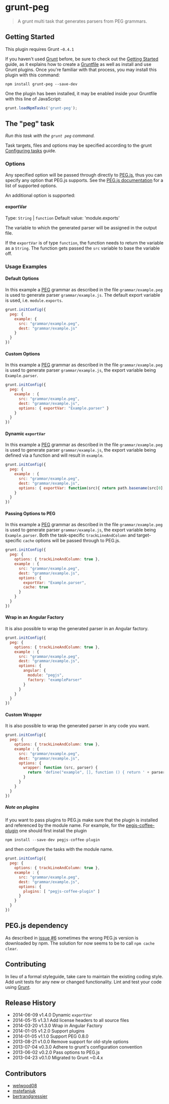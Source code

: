 # grunt-peg

> A grunt multi task that generates parsers from PEG grammars.

## Getting Started
This plugin requires Grunt `~0.4.1`

If you haven't used [Grunt][] before, be sure to check out the
[Getting Started][] guide, as it explains how to create a
[Gruntfile][] as well as install and use Grunt plugins. Once you're
familiar with that process, you may install this plugin with this
command:

```shell
npm install grunt-peg --save-dev
```

One the plugin has been installed, it may be enabled inside your
Gruntfile with this line of JavaScript:

```js
grunt.loadNpmTasks('grunt-peg');
```

## The "peg" task
_Run this task with the `grunt peg` command._

Task targets, files and options may be specified according to the grunt [Configuring tasks](http://gruntjs.com/configuring-tasks) guide.

### Options

Any specified option will be passed through directly to [PEG.js][], thus you can specify any option that PEG.js supports. See the [PEG.js documentation][] for a list of supported options.

[PEG.js]: http://pegjs.majda.cz/
[PEG.js documentation]: http://pegjs.majda.cz/documentation

An additional option is supported:

#### exportVar
Type: `String` | `function`
Default value: 'module.exports'

The variable to which the generated parser will be assigned in the output file.

If the `exportVar` is of type `function`, the function needs to return
the variable as a `String`. The function gets passed the `src`
variable to base the variable off.

### Usage Examples

#### Default Options

In this example a [PEG][] grammar as described in the file
`grammar/example.peg` is used to generate parser
`grammar/example.js`. The default export variable is used,
i.e. `module.exports`.

```js
grunt.initConfig({
  peg: {
    example: {
      src: "grammar/example.peg",
      dest: "grammar/example.js"
    }
  }
})
```

#### Custom Options

In this example a [PEG][] grammar as described in the file
`grammar/example.peg` is used to generate parser
`grammar/example.js`, the export variable being `Example.parser`.

```js
grunt.initConfig({
  peg: {
    example : {
      src: "grammar/example.peg",
      dest: "grammar/example.js",
      options: { exportVar: "Example.parser" }
    }
  }
})
```

#### Dynamic `exportVar`

In this example a [PEG][] grammar as described in the file
`grammar/example.peg` is used to generate parser
`grammar/example.js`, the export variable being defined via a function
and will result in `example`.

```js
grunt.initConfig({
  peg: {
    example : {
      src: "grammar/example.peg",
      dest: "grammar/example.js",
      options: { exportVar: function(src){ return path.basename(src[0], '.peg'); } }
    }
  }
})
```

#### Passing Options to PEG

In this example a [PEG][] grammar as described in the file
`grammar/example.peg` is used to generate parser
`grammar/example.js`, the export variable being `Example.parser`.
Both the task-specific `trackLineAndColumn` and target-specific
`cache` options will be passed through to PEG.js.

```js
grunt.initConfig({
  peg: {
    options: { trackLineAndColumn: true },
    example : {
      src: "grammar/example.peg",
      dest: "grammar/example.js",
      options: {
        exportVar: "Example.parser",
        cache: true
      }
    }
  }
})
```

#### Wrap in an Angular Factory

It is also possible to wrap the generated parser in an Angular
factory.

```js
grunt.initConfig({
  peg: {
    options: { trackLineAndColumn: true },
    example : {
      src: "grammar/example.peg",
      dest: "grammar/example.js",
      options: {
        angular: {
          module: "pegjs",
          factory: "exampleParser"
        }
      }
    }
  }
})
```

#### Custom Wrapper

It is also possible to wrap the generated parser in any code you
want.

```js
grunt.initConfig({
  peg: {
    options: { trackLineAndColumn: true },
    example : {
      src: "grammar/example.peg",
      dest: "grammar/example.js",
      options: {
        wrapper: function (src, parser) {
          return 'define("example", [], function () { return ' + parser + '; });';
        }
      }
    }
  }
})
```

##### Note on plugins

If you want to pass plugins to PEG.js make sure that the plugin is
installed and referenced by the module name. For example, for the
[pegjs-coffee-plugin][] one should first install the plugin

```js
npm install --save-dev pegjs-coffee-plugin
```

and then configure the tasks with the module name.

```js
grunt.initConfig({
  peg: {
    options: { trackLineAndColumn: true },
    example : {
      src: "grammar/example.peg",
      dest: "grammar/example.js",
      options: {
        plugins: [ "pegjs-coffee-plugin" ]
      }
    }
  }
})
```

## PEG.js dependency

As described in [issue #6][#6] sometimes the wrong PEG.js version
is downloaded by npm. The solution for now seems to be to call
`npm cache clear`.

## Contributing

In lieu of a formal styleguide, take care to maintain the existing
coding style. Add unit tests for any new or changed
functionality. Lint and test your code using
[Grunt](http://gruntjs.com/).

## Release History

* 2014-06-09   v1.4.0   Dynamic `exportVar`
* 2014-05-15   v1.3.1   Add license headers to all source files
* 2014-03-20   v1.3.0   Wrap in Angular Factory
* 2014-01-05   v1.2.0   Support plugins
* 2014-01-05   v1.1.0   Support PEG 0.8.0
* 2013-08-21   v1.0.0   Remove support for old-style options
* 2013-07-04   v0.3.0   Adhere to grunt's configuration convention
* 2013-06-02   v0.2.0   Pass options to PEG.js
* 2013-04-23   v0.1.0   Migrated to Grunt ~0.4.x

## Contributors

* [welwood08][]
* [mstefaniuk][]
* [bertrandgressier][]

[welwood08]: https://github.com/welwood08
[mstefaniuk]: https://github.com/mstefaniuk
[bertrandgressier]: https://github.com/bertrandgressier

[Grunt]: http://gruntjs.com/
[Getting Started]: http://gruntjs.com/getting-started
[PEG]: https://npmjs.org/package/pegjs
[Gruntfile]: http://gruntjs.com/sample-gruntfile
[#6]: https://github.com/dvberkel/grunt-peg/pull/6
[pegjs-coffee-plugin]: https://github.com/Dignifiedquire/pegjs-coffee-plugin